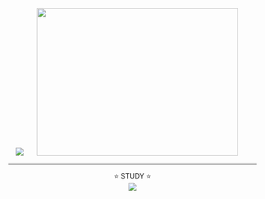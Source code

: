 <div align="center">
<img src="https://capsule-render.vercel.app/api?type=rounded&color=E8D9FF&height=100&section=header&text=RASAKU&fontSize=60" />
<img width="90%" height=300 src="https://github.com/rasaku351/OSS/assets/88838472/013ac6bf-df18-4a54-ac79-3e6772951bec"/>
<hr>
⭐ STUDY ⭐
<br>
<a href="https://github.com/rasaku351/OSS"><img src="https://img.shields.io/badge/Python-3766AB?style=flat-square&logo=Python&logoColor=white"/></a>
</div>
